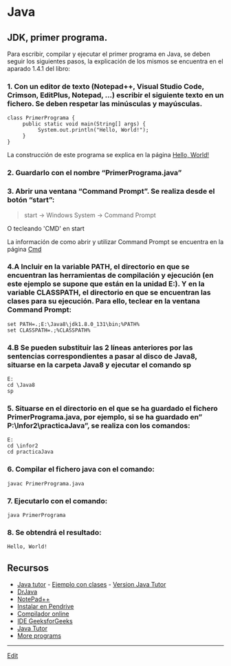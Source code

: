 # Java

## JDK, primer programa.
Para escribir, compilar y ejecutar el primer programa en Java, se deben seguir los siguientes pasos, la explicación de los mismos se encuentra en el aparado 1.4.1 del libro:

### 1. Con un editor de texto (Notepad++, Visual Studio Code, Crimson, EditPlus, Notepad, …) escribir el siguiente texto en un fichero. Se deben respetar las minúsculas y mayúsculas.

```
class PrimerPrograma {
     public static void main(String[] args) {
          System.out.println("Hello, World!");
     }
}
```
La construcci&oacute;n de este programa se explica en la p&aacute;gina [Hello, World!](Hello.md)  

### 2. Guardarlo con el nombre “PrimerPrograma.java”

### 3. Abrir una ventana “Command Prompt”. Se realiza desde el botón “start”:
  >start -> Windows System -> Command Prompt
  
  O tecleando 'CMD' en start
  
La informaci&oacute;n de como abrir y utilizar Command Prompt se encuentra en la p&aacute;gina [Cmd](Cmd.md)

### 4.A Incluir en la variable PATH, el directorio en que se encuentran las herramientas de compilación y ejecución (en este ejemplo se supone que están en la unidad E:). Y en la variable CLASSPATH, el directorio en que se encuentran las clases para su ejecución. Para ello, teclear en la ventana Command Prompt:
  
```
set PATH=.;E:\Java8\jdk1.8.0_131\bin;%PATH%
set CLASSPATH=.;%CLASSPATH%
```

### 4.B Se pueden substituir las 2 l&iacute;neas anteriores por las sentencias correspondientes a pasar al disco de Java8, situarse en la carpeta Java8 y ejecutar el comando sp

```
E:
cd \Java8
sp
```

### 5. Situarse en el directorio en el que se ha guardado el fichero PrimerPrograma.java, por ejemplo, si se ha guardado en” P:\Infor2\practicaJava”, se realiza con los comandos:

```
E:
cd \infor2
cd practicaJava
```

### 6. Compilar el fichero java con el comando:

```
javac PrimerPrograma.java
```

### 7. Ejecutarlo con el comando:

```
java PrimerPrograma
```

### 8. Se obtendrá el resultado:

```
Hello, World!
```

## Recursos

- [Java tutor](http://www.pythontutor.com/java.html#mode=edit) - [Ejemplo con clases](http://tiny.cc/MyClass) - [Version Java Tutor](https://goo.gl/bxUygg)
- [DrJava](http://www.drjava.org/)
- [NotePad++](tools/notepad.md)
- [Instalar en Pendrive](Tomcat.md#run-from-pendrive)
- [Compilador online](https://www.tutorialspoint.com/compile_java_online.php)
- [IDE GeeksforGeeks](https://ide.geeksforgeeks.org/)
- [Java Tutor](http://pythontutor.com/java.html#mode=edit)
- [More programs](BasicPrograms.md)

---
[Edit](https://github.com/nicolasserrano/CS/edit/master/JDK.md)
<style>
div.container ul, div.container ol {
    padding-left: 1.4em;
}
</style>
